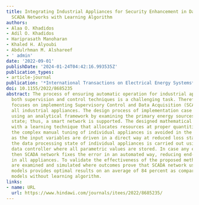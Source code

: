 ```yaml
---
title: Integrating Industrial Appliances for Security Enhancement in Data Point Using
  SCADA Networks with Learning Algorithm
authors:
- Alaa O. Khadidos
- Adil O. Khadidos
- Hariprasath Manoharan
- Khaled H. Alyoubi
- Abdulrhman M. Alshareef
- ' admin'
date: '2022-09-01'
publishDate: '2024-01-24T04:42:16.993535Z'
publication_types:
- article-journal
publication: '*International Transactions on Electrical Energy Systems*'
doi: 10.1155/2022/8685235
abstract: The process of ensuring automatic operation for industrial appliances using
  both supervision and control techniques is a challenging task. Therefore, this article
  focuses on implementing Supervisory Control and Data Acquisition (SCADA) for controlling
  all industrial appliances. The design process of implementation case is performed
  using an analytical framework by examining the primary energy sources at the initial
  state; thus, a smart network is supported. The designed mathematical model is integrated
  with a learning technique that allocates resources at proper quantities. Further,
  the complex manual tuning of individual appliances is avoided in the projected method
  as the input variables are driven in a direct way at reduced loss state. In addition,
  the data processing state of individual appliances is carried out using central
  data controller where all parametric values are stored. In case any errors are observed,
  then SCADA network fixes the error in an automated way, reducing end-to-end delays
  in all appliances. To validate the effectiveness of the proposed method, five scenarios
  are examined and simulated where outcomes prove that SCADA network using learning
  models provides optimal results on an average of 84 percent as compared to the existing
  models without learning algorithm.
links:
- name: URL
  url: https://www.hindawi.com/journals/itees/2022/8685235/
---
```

